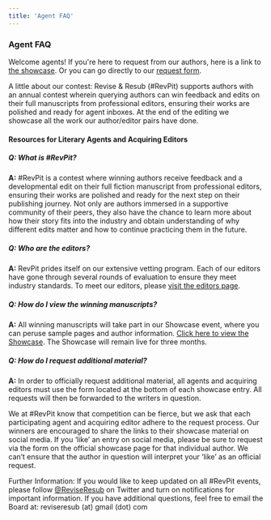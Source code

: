 ```yaml
---
title: 'Agent FAQ'
---
```


### Agent FAQ

Welcome agents! If you're here to request from our authors, here is a link to [the showcase](https://reviseresub.com/showcase). Or you can go directly to our [request form](https://forms.gle/ttzaGQHoahEnkN6h6?target=_blank).

A little about our contest: Revise & Resub (#RevPit) supports authors with an annual contest wherein querying authors can win feedback and edits on their full manuscripts from professional editors, ensuring their works are polished and ready for agent inboxes. At the end of the editing we showcase all the work our author/editor pairs have done.

#### **Resources for Literary Agents and Acquiring Editors**

<div class="faq-accordion" markdown="1">

##### Q: What is \#RevPit?

<div markdown="1">

**A:** \#RevPit is a contest where winning authors receive feedback and a developmental edit on their full fiction manuscript from professional editors, ensuring their works are polished and ready for the next step on their publishing journey. Not only are authors immersed in a supportive community of their peers, they also have the chance to learn more about how their story fits into the industry and obtain understanding of why different edits matter and how to continue practicing them in the future.

</div>

##### Q: Who are the editors?

<div markdown="1">

**A:** RevPit prides itself on our extensive vetting program. Each of our editors have gone through several rounds of evaluation to ensure they meet industry standards. To meet our editors, please [visit the editors page](https://reviseresub.com/editors).

</div>

##### Q: How do I view the winning manuscripts?

<div markdown="1">

**A:** All winning manuscripts will take part in our Showcase event, where you can peruse sample pages and author information. [Click here to view the Showcase](https://reviseresub.com/showcase). The Showcase will remain live for three months.

</div>

##### Q: How do I request additional material?

<div markdown="1">

**A:** In order to officially request additional material, all agents and acquiring editors must use the form located at the bottom of each showcase entry. All requests will then be forwarded to the writers in question.

We at \#RevPit know that competition can be fierce, but we ask that each participating agent and acquiring editor adhere to the request process. Our winners are encouraged to share the links to their showcase material on social media. If you ‘like’ an entry on social media, please be sure to request via the form on the official showcase page for that individual author. We can’t ensure that the author in question will interpret your ‘like’ as an official request.

Further Information: If you would like to keep updated on all #RevPit events, please follow [@ReviseResub](https://twitter.com/ReviseResub?target=_blank) on Twitter and turn on notifications for important information. If you have additional questions, feel free to email the Board at: reviseresub (at) gmail (dot) com

</div>

</div>